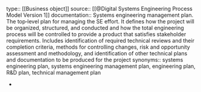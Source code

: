 type:: [[Business object]]
source:: [[@Digital Systems Engineering Process Model Version 1]]
documentation:: Systems engineering management plan. The top‐level plan for managing the SE effort. It defines how the project will be organized, structured, and conducted and how the total engineering process will be controlled to provide a product that satisfies stakeholder requirements. Includes identification of required technical reviews and their completion criteria, methods for controlling changes, risk and opportunity assessment and methodology, and identification of other technical plans and documentation to be produced for the project 
synonyms:: systems engineering plan, systems engineering management plan, engineering plan, R&D plan, technical management plan

-